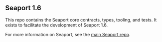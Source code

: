 ## Seaport 1.6

This repo contains the Seaport core contracts, types, tooling, and tests.  It exists to facilitate the development of Seaport 1.6.

For more information on Seaport, see the [main Seaport repo](https://github.com/ProjectOpenSea/seaport).